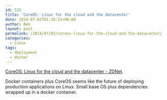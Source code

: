 ```yaml
---
id: 532
title: 'CoreOS: Linux for the cloud and the datacenter'
date: 2014-07-02T01:16:11+00:00
author: Ben
layout: post
permalink: /2014/07/02/coreos-linux-for-the-cloud-and-the-datacenter/
categories:
  - Linux
tags:
  - deployment
  - docker
---
```

[CoreOS: Linux for the cloud and the datacenter - ZDNet](http://www.zdnet.com/coreos-linux-for-the-cloud-and-the-datacenter-7000031137/#ftag=RSS510d04f).

Docker containers plus CoreOS seems like the future of deploying production applications on Linux. Small base OS plus dependencies wrapped up in a docker container.